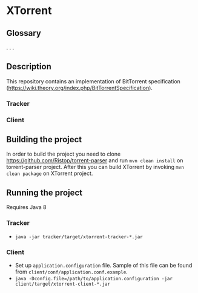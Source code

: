 # XTorrent

## Glossary

. . .

## Description

This repository contains an implementation of BitTorrent specification (https://wiki.theory.org/index.php/BitTorrentSpecification).

### Tracker


### Client

## Building the project

In order to build the project you need to clone https://github.com/Ristop/torrent-parser and run `mvn clean install` on torrent-parser project. After this you can build XTorrent by invoking `mvn clean package` on XTorrent project.

## Running the project

Requires Java 8

### Tracker
* `java -jar tracker/target/xtorrent-tracker-*.jar`
### Client
* Set up `application.configuration` file. Sample of this file can be found from `client/conf/application.conf.example`.
* `java -Dconfig.file=/path/to/application.configuration -jar client/target/xtorrent-client-*.jar`
